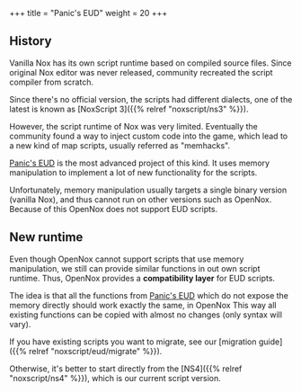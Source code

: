 +++
title = "Panic's EUD"
weight = 20
+++

## History

Vanilla Nox has its own script runtime based on compiled source files. Since original Nox editor was never released,
community recreated the script compiler from scratch.

Since there's no official version, the scripts had different dialects, one of the latest is known as [NoxScript 3]({{% relref "noxscript/ns3" %}}).

However, the script runtime of Nox was very limited. Eventually the community found a way to inject custom code into the
game, which lead to a new kind of map scripts, usually referred as "memhacks".

[Panic's EUD](https://gitlab.com/happysoft3/eud-maps-project) is the most advanced project of this kind.
It uses memory manipulation to implement a lot of new functionality for the scripts.

Unfortunately, memory manipulation usually targets a single binary version (vanilla Nox), and thus cannot run on
other versions such as OpenNox. Because of this OpenNox does not support EUD scripts.

## New runtime

Even though OpenNox cannot support scripts that use memory manipulation, we still can provide similar functions
in out own script runtime. Thus, OpenNox provides a **compatibility layer** for EUD scripts.

The idea is that all the functions from [Panic's EUD](https://gitlab.com/happysoft3/eud-maps-project) which do not
expose the memory directly should work exactly the same, in OpenNox
This way all existing functions can be copied with almost no changes (only syntax will vary).

If you have existing scripts you want to migrate, see our [migration guide]({{% relref "noxscript/eud/migrate" %}}).

Otherwise, it's better to start directly from the [NS4]({{% relref "noxscript/ns4" %}}), which is our current script version.